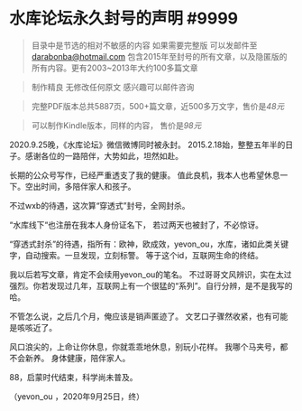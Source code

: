 # 水库论坛永久封号的声明 #9999

> 目录中是节选的相对不敏感的内容 如果需要完整版 可以发邮件至 darabonba@hotmail.com 包含2015年至封号的所有文章，以及隐匿版的所有内容。更有2003~2013年大约100多篇文章

> 制作精良 无修改任何原文 感兴趣可以邮件咨询

> 完整PDF版本总共5887页，500+篇文章，近500多万文字，售价是*48元*

> 可以制作Kindle版本，同样的内容， 售价是*98元*


2020.9.25晚，《水库论坛》微信微博同时被永封。
2015.2.18始，整整五年半的日子。感谢各位的一路陪伴，大势如此，坦然如赴。

长期的公众号写作，已经严重透支了我的健康。
值此良机，我本人也希望休息一下。空出时间，多陪伴家人和孩子。

不过wxb的待遇，这次算“穿透式”封号，全网封杀。

“水库线下“也注册在我本人身份证名下，
若过两天也被封了，不必惊讶。

“穿透式封杀”的待遇，指所有：欧神，欧成效，yevon_ou，水库，诸如此类关键字，自动搜索。一旦发现，立刻标警。
等于这个id，互联网生命的终结。

我以后若写文章，肯定不会续用yevon_ou的笔名。
不过哥哥文风辨识，实在太过强烈。你若发现过几年，互联网上有一个很猛的“系列”。自行分辨，是不是我写的哈。

不管怎么说，之后几个月，俺应该是销声匿迹了。
文艺口子骤然收紧，也有可能是咳咳近了。

风口浪尖的，上命让你休息，你就乖乖地休息，别玩小花样。
我哪个马夹号，都不会新养。
身体健康，陪伴家人。

88，启蒙时代结束，科学尚未普及。

（yevon_ou ，2020年9月25日，终）
